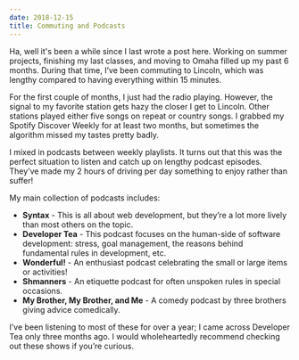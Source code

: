 ```yaml
---
date: 2018-12-15
title: Commuting and Podcasts
---
```


Ha, well it's been a while since I last wrote a post here. Working on summer
projects, finishing my last classes, and moving to Omaha filled up my past 6
months. During that time, I’ve been commuting to Lincoln, which was lengthy
compared to having everything within 15 minutes.

For the first couple of months, I just had the radio playing. However, the
signal to my favorite station gets hazy the closer I get to Lincoln. Other
stations played either five songs on repeat or country songs. I grabbed my
Spotify Discover Weekly for at least two months, but sometimes the algorithm
missed my tastes pretty badly.

I mixed in podcasts between weekly playlists. It turns out that this was the
perfect situation to listen and catch up on lengthy podcast episodes. They’ve
made my 2 hours of driving per day something to enjoy rather than suffer!

My main collection of podcasts includes:

- **Syntax** - This is all about web development, but they’re a lot more lively
  than most others on the topic.
- **Developer Tea** - This podcast focuses on the human-side of software
  development: stress, goal management, the reasons behind fundamental rules in
  development, etc.
- **Wonderful!** - An enthusiast podcast celebrating the small or large items or
  activities!
- **Shmanners** - An etiquette podcast for often unspoken rules in special
  occasions.
- **My Brother, My Brother, and Me** - A comedy podcast by three brothers giving
  advice comedically.

I’ve been listening to most of these for over a year; I came across Developer
Tea only three months ago. I would wholeheartedly recommend checking out these
shows if you’re curious.
